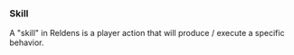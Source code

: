 ### Skill

A "skill" in Reldens is a player action that will produce / execute a specific behavior.
